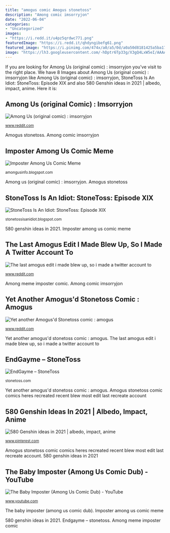 ```yaml
---
title: "amogus comic Amogus stonetoss"
description: "Among comic imsorryjon"
date: "2022-06-04"
categories:
- "Uncategorized"
images:
- "https://i.redd.it/u4pz5qrdwc771.png"
featuredImage: "https://i.redd.it/qhdyngibefg61.png"
featured_image: "https://i.pinimg.com/474x/a0/a5/0d/a0a50d8181425a5ba17a666982a8eb4e.jpg"
image: "https://lh3.googleusercontent.com/-hDptr6Tp33g/X3gQ4LxW5eI/AAAAAAAAATM/yt-YpEM15xsGIlI5uAWqzkSIaqycrPBQACLcBGAsYHQ/w640-h619/image.png"
---
```


If you are looking for Among Us (original comic) : imsorryjon you've visit to the right place. We have 8 Images about Among Us (original comic) : imsorryjon like Among Us (original comic) : imsorryjon, StoneToss Is An Idiot: StoneToss: Episode XIX and also 580 Genshin ideas in 2021 | albedo, impact, anime. Here it is:

## Among Us (original Comic) : Imsorryjon

![Among Us (original comic) : imsorryjon](https://i.redd.it/csrp12xqk3q51.jpg "Stonetoss episode skeptic equal centrist justice")

<small>www.reddit.com</small>

Amogus stonetoss. Among comic imsorryjon

## Imposter Among Us Comic Meme

![Imposter Among Us Comic Meme](https://i2.wp.com/comicsandmemes.com/wp-content/uploads/among-us-meme-i-want-the-real-imposter-game-town-of-salem-farting-and-blaming-someone-else.jpg?resize=840%2C788&amp;ssl=1 "Imposter among us comic meme")

<small>amongusinfo.blogspot.com</small>

Among us (original comic) : imsorryjon. Amogus stonetoss

## StoneToss Is An Idiot: StoneToss: Episode XIX

![StoneToss Is An Idiot: StoneToss: Episode XIX](https://lh3.googleusercontent.com/-hDptr6Tp33g/X3gQ4LxW5eI/AAAAAAAAATM/yt-YpEM15xsGIlI5uAWqzkSIaqycrPBQACLcBGAsYHQ/w640-h619/image.png "The baby imposter (among us comic dub)")

<small>stonetossisanidiot.blogspot.com</small>

580 genshin ideas in 2021. Imposter among us comic meme

## The Last Amogus Edit I Made Blew Up, So I Made A Twitter Account To

![The last amogus edit i made blew up, so i made a twitter account to](https://i.redd.it/qhdyngibefg61.png "Among meme imposter comic")

<small>www.reddit.com</small>

Among meme imposter comic. Among comic imsorryjon

## Yet Another Amogus&#039;d Stonetoss Comic : Amogus

![Yet another Amogus&#039;d Stonetoss comic : amogus](https://i.redd.it/u4pz5qrdwc771.png "Stonetoss episode skeptic equal centrist justice")

<small>www.reddit.com</small>

Yet another amogus&#039;d stonetoss comic : amogus. The last amogus edit i made blew up, so i made a twitter account to

## EndGayme – StoneToss

![EndGayme – StoneToss](https://i1.wp.com/stonetoss.com/wp-content/uploads/2019/06/transgender-suicides-comic1.png?fit=1024%2C341 "The last amogus edit i made blew up, so i made a twitter account to")

<small>stonetoss.com</small>

Yet another amogus&#039;d stonetoss comic : amogus. Amogus stonetoss comic comics heres recreated recent blew most edit last recreate account

## 580 Genshin Ideas In 2021 | Albedo, Impact, Anime

![580 Genshin ideas in 2021 | albedo, impact, anime](https://i.pinimg.com/474x/a0/a5/0d/a0a50d8181425a5ba17a666982a8eb4e.jpg "Imposter among us comic meme")

<small>www.pinterest.com</small>

Amogus stonetoss comic comics heres recreated recent blew most edit last recreate account. 580 genshin ideas in 2021

## The Baby Imposter (Among Us Comic Dub) - YouTube

![The Baby Imposter (Among Us Comic Dub) - YouTube](https://i.ytimg.com/vi/AYbvKhtNih0/maxresdefault.jpg "Stonetoss comic transgender flag tranny any game gore episode special edition prev last")

<small>www.youtube.com</small>

The baby imposter (among us comic dub). Imposter among us comic meme

580 genshin ideas in 2021. Endgayme – stonetoss. Among meme imposter comic
